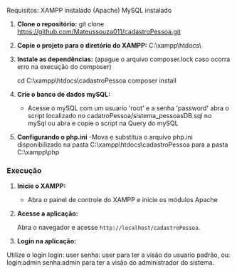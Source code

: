 Requisitos:
XAMPP instalado (Apache)
MySQL instalado

1. **Clone o repositório:**
   git clone https://github.com/Mateussouza011/cadastroPessoa.git

2. **Copie o projeto para o diretório do XAMPP:**
    C:\xampp\htdocs\

3. **Instale as dependências:** (apague o arquivo composer.lock caso ocorra erro na execução do composer)
    
    cd C:\xampp\htdocs\cadastroPessoa
    composer install

4. **Crie o banco de dados mySQL:**

   - Acesse o mySQL com um usuario 'root' e a senha 'password'
    abra o script localizado no cadatroPessoa/sistema_pessoasDB.sql no mySql ou abra e copie o script na Query do mySQL

5. **Configurando o php.ini**
    -Mova e substitua o arquivo php.ini disponibilizado na pasta C:\xampp\htdocs\cadastroPessoa para a pasta C:\xampp\php 

### Execução

1. **Inicie o XAMPP:**

   - Abra o painel de controle do XAMPP e inicie os módulos Apache 

2. **Acesse a aplicação:**

   Abra o navegador e acesse `http://localhost/cadastroPessoa`.

3. **Login na aplicação:**

Utilize o login 
    login: user
    senha: user
para ter a visão do usuario padrão, ou:
    login:admin
    senha:admin
para ter a visão do administrador do sistema.

